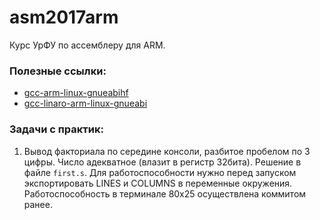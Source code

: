 # asm2017arm
Курс УрФУ по ассемблеру для ARM.

### Полезные ссылки:
* [gcc-arm-linux-gnueabihf](https://github.com/offensive-security/gcc-arm-linux-gnueabihf-4.7)
* [gcc-linaro-arm-linux-gnueabi](https://releases.linaro.org/components/toolchain/binaries/latest/arm-linux-gnueabi/)

### Задачи с практик:
1. Вывод факториала по середине консоли, разбитое пробелом по 3 цифры. Число адекватное (влазит в регистр 32бита). Решение в файле `first.s`. Для работоспособности нужно перед запуском экспортировать LINES и COLUMNS в переменные окружения. Работоспособность в терминале 80x25 осуществлена коммитом ранее.
